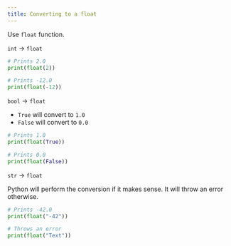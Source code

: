 ```yaml
---
title: Converting to a float
---
```


Use `float` function.

`int` → `float`

```python
# Prints 2.0
print(float(2))

# Prints -12.0
print(float(-12))
```

`bool` → `float`

- `True` will convert to `1.0`
- `False` will convert to `0.0`

```python
# Prints 1.0
print(float(True))

# Prints 0.0
print(float(False))
```

`str` → `float`

Python will perform the conversion if it makes sense. It will throw an error otherwise.

```python
# Prints -42.0
print(float("-42"))

# Throws an error
print(float("Text"))
```
